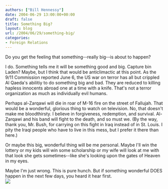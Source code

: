 ```yaml
---
authors: ["Bill Hennessy"]
date: 2004-06-29 13:00:00+00:00
draft: false
title: Something Big?
layout: blog
url: /2004/06/29/something-big/
categories:
- Foreign Relations
---
```


Do you get the feeling that something--really big--is about to happen?   
  
I do.  Something tells me it will be something good and big.  Capture bin Laden?  Maybe, but I think that would be anticlimactic at this point.  As the 9/11 Commission reported June 6, the US war on terror has all but crippled Al Qaeda's abilitiy to do something big and bad.  They are reduced to killing hapless innocents abroad one at a time with a knife.  That's not a terror organization as much as individually evil humans.  
  
Perhaps al-Zarqawi will die in roar of M-16 fire on the street of Fallujah.  That would be a wonderful, glorious thing to watch on television.  No, that doesn't make me bloodthirsty.  I believe in forgiveness, redemption, and survival.  Al-Zarqawi and his band will fight to the death, and so must we.  (By the way, thank you, Mr. Bush, for carrying on this fight in Iraq instead of in St. Louis.  I pity the Iraqi people who have to live in this mess, but I prefer it there than here.)  
  
Or maybe this big, wonderful thing will be me personal.  Maybe I'll win the lottery or my kids will win some scholarship or my wife will look at me with that look she gets sometimes--like she's looking upon the gates of Heaven in my eyes.    
  
Maybe I'm just wrong.  This is pure hunch.  But if something wonderful DOES happen in the next few days, you heard it hear first.   
![](https://blog.billhennessy.com/aggbug.aspx?PostID=732)


